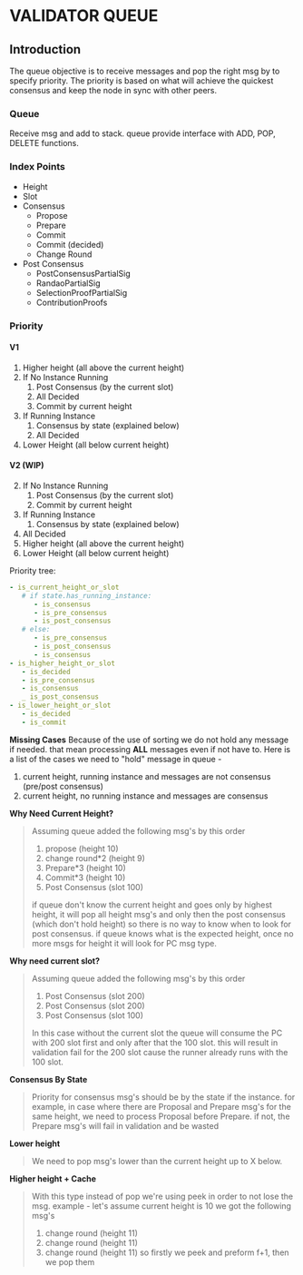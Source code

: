 
# VALIDATOR QUEUE

## Introduction

The queue objective is to receive messages and pop the right msg by to specify priority.
The priority is based on what will achieve the quickest consensus and keep the node in sync with other peers.

### Queue

Receive msg and add to stack. queue provide interface with ADD, POP, DELETE functions. 

### Index Points

- Height
- Slot
- Consensus
  - Propose
  - Prepare
  - Commit
  - Commit (decided)
  - Change Round
- Post Consensus
  - PostConsensusPartialSig
  - RandaoPartialSig
  - SelectionProofPartialSig
  - ContributionProofs

### Priority

#### V1

1. Higher height (all above the current height)
2. If No Instance Running
   1. Post Consensus (by the current slot)
   2. All Decided
   3. Commit by current height
3. If Running Instance
   1. Consensus by state (explained below)
   2. All Decided
4. Lower Height (all below current height)

#### V2 (WIP)

2. If No Instance Running
   1. Post Consensus (by the current slot)
   2. Commit by current height
3. If Running Instance
   1. Consensus by state (explained below)
4. All Decided
5. Higher height (all above the current height)
6. Lower Height (all below current height)

Priority tree:
```yaml
- is_current_height_or_slot
   # if state.has_running_instance:
      - is_consensus
      - is_pre_consensus
      - is_post_consensus
   # else:
      - is_pre_consensus
      - is_post_consensus
      - is_consensus
- is_higher_height_or_slot
   - is_decided
   - is_pre_consensus
   - is_consensus
   _ is_post_consensus
- is_lower_height_or_slot
   - is_decided
   - is_commit
```

**Missing Cases**
Because of the use of sorting we do not hold any message if needed. that mean processing **ALL** messages even if not have to.
Here is a list of the cases we need to "hold" message in queue - 
1. current height, running instance and messages are not consensus (pre/post consensus)
2. current height, no running instance and messages are consensus


**Why Need Current Height?**
> Assuming queue added the following msg's by this order
> 1. propose (height 10)
> 2. change round*2 (height 9)
> 3. Prepare*3 (height 10)
> 4. Commit*3 (height 10)
> 5. Post Consensus (slot 100)
>
>if queue don't know the current height and goes only by highest height, 
it will pop all height msg's and only then the post consensus (which don't hold height) so there is no way to know when to 
look for post consensus. if queue knows what is the expected height, once no more msgs for height it will look for PC msg type.  

**Why need current slot?**
> Assuming queue added the following msg's by this order
> 1. Post Consensus (slot 200)
> 2. Post Consensus (slot 200)
> 3. Post Consensus (slot 100)
> 
> In this case without the current slot the queue will consume the PC with 200 slot first and only after that the 100 slot. this will result in validation fail for the 200 slot cause the runner already runs with the 100 slot.

**Consensus By State**
> Priority for consensus msg's should be by the state if the instance.
> for example, in case where there are Proposal and Prepare msg's for the same height, we need to process Proposal before Prepare. if not, the Prepare msg's will fail in validation and be wasted 

**Lower height**
> We need to pop msg's lower than the current height up to X below. 

**Higher height + Cache**
> With this type instead of pop we're using peek in order to not lose the msg.
> example - 
> let's assume current height is 10
> we got the following msg's
> 1. change round (height 11)
> 2. change round (height 11)
> 3. change round (height 11)
> so firstly we peek and preform f+1, then we pop them 
